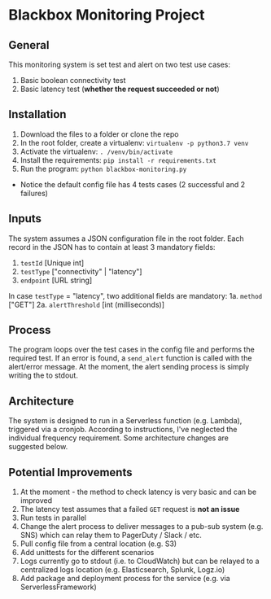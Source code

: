 # Blackbox Monitoring Project

## General
This monitoring system is set test and alert on two test use cases:
1. Basic boolean connectivity test
2. Basic latency test (**whether the request succeeded or not**)

## Installation
1. Download the files to a folder or clone the repo
2. In the root folder, create a virtualenv: `virtualenv -p python3.7 venv`
3. Activate the virtualenv: `. /venv/bin/activate`
4. Install the requirements: `pip install -r requirements.txt`
5. Run the program: `python blackbox-monitoring.py`
* Notice the default config file has 4 tests cases (2 successful and 2 failures)

## Inputs
The system assumes a JSON configuration file in the root folder.
Each record in the JSON has to contain at least 3 mandatory fields:
1. `testId` [Unique int] 
2. `testType` ["connectivity" | "latency"]
3. `endpoint` [URL string]

In case `testType` = "latency", two additional fields are mandatory:
1a. `method` ["GET"]
2a. `alertThreshold` [int (milliseconds)]

## Process
The program loops over the test cases in the config file and performs the required test. If an error is found, a `send_alert` function is called with the alert/error message.
At the moment, the alert sending process is simply writing the to stdout.

## Architecture
The system is designed to run in a Serverless function (e.g. Lambda), triggered via a cronjob.
According to instructions, I've neglected the individual frequency requirement.
Some architecture changes are suggested below.  

## Potential Improvements
1. At the moment - the method to check latency is very basic and can be improved
2. The latency test assumes that a failed `GET` request is **not an issue**
3. Run tests in parallel
4. Change the alert process to deliver messages to a pub-sub system (e.g. SNS) which can relay them to PagerDuty / Slack / etc.
5. Pull config file from a central location (e.g. S3) 
6. Add unittests for the different scenarios
7. Logs currently go to stdout (i.e. to CloudWatch) but can be relayed to a centralized logs location (e.g. Elasticsearch, Splunk, Logz.io)
8. Add package and deployment process for the service (e.g. via ServerlessFramework)
